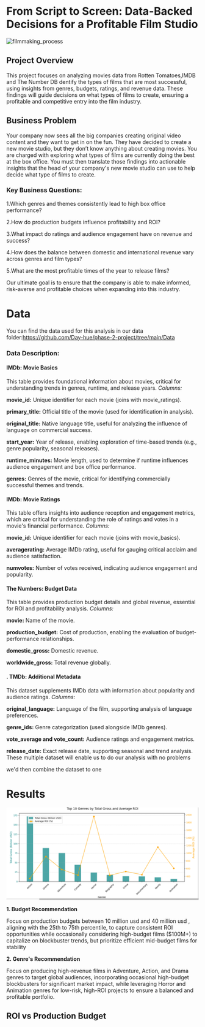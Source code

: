 # From Script to Screen: Data-Backed Decisions for a Profitable Film Studio
![filmmaking_process](https://github.com/user-attachments/assets/3506d8a1-a4e0-462d-811d-e77e47e4f778)
## Project Overview
This project focuses on analyzing movies data from Rotten Tomatoes,IMDB and The Number DB dentify the types of films that are most successful, using insights from genres, budgets, ratings, and revenue data. These findings will guide decisions on what types of films to create, ensuring a profitable and competitive entry into the film industry.

## Business Problem
Your company now sees all the big companies creating original video content and they want to get in on the fun. They have decided to create a new movie studio, but they don’t know anything about creating movies. You are charged with exploring what types of films are currently doing the best at the box office. You must then translate those findings into actionable insights that the head of your company's new movie studio can use to help decide what type of films to create.

### Key Business Questions:
1.Which genres and themes consistently lead to high box office performance?

2.How do production budgets influence profitability and ROI?

3.What impact do ratings and audience engagement have on revenue and success?

4.How does the balance between domestic and international revenue vary across genres and film types?

5.What are the most profitable times of the year to release films?

Our ultimate goal is to ensure that the company  is able to make informed, risk-averse and profitable choices when expanding into this industry.

# Data
You can find the data used for this analysis in our data folder:https://github.com/Day-hue/phase-2-project/tree/main/Data

### Data Description:
####  IMDb: Movie Basics
This table provides foundational information about movies, critical for understanding trends in genres, runtime, and release years.
*Columns:*

**movie_id:** Unique identifier for each movie (joins with movie_ratings).

**primary_title:** Official title of the movie (used for identification in analysis).

**original_title:** Native language title, useful for analyzing the influence of language on commercial success.

**start_year:** Year of release, enabling exploration of time-based trends (e.g., genre popularity, seasonal releases).

**runtime_minutes:** Movie length, used to determine if runtime influences audience engagement and box office performance.

**genres:** Genres of the movie, critical for identifying commercially successful themes and trends.

####  IMDb: Movie Ratings

This table offers insights into audience reception and engagement metrics, which are critical for understanding the role of ratings and votes in a movie's financial performance.
*Columns:*

**movie_id:** Unique identifier for each movie (joins with movie_basics).

**averagerating:** Average IMDb rating, useful for gauging critical acclaim and audience satisfaction.

**numvotes:** Number of votes received, indicating audience engagement and popularity.


####  The Numbers: Budget Data

This table provides production budget details and global revenue, essential for ROI and profitability analysis.
*Columns:*

**movie:** Name of the movie.

**production_budget:** Cost of production, enabling the evaluation of budget-performance relationships.

**domestic_gross:** Domestic revenue.

**worldwide_gross:** Total revenue globally.

#### . TMDb: Additional Metadata

This dataset supplements IMDb data with information about popularity and audience ratings.
*Columns:*

**original_language:** Language of the film, supporting analysis of language preferences.

**genre_ids:** Genre categorization (used alongside IMDb genres).

**vote_average and vote_count:** Audience ratings and engagement metrics.

**release_date:** Exact release date, supporting seasonal and trend analysis.
These multiple dataset will enable us to do our analysis with no problems

we'd then combine the dataset to one
# Results
![Genre vs ROI](https://github.com/Day-hue/phase-2-project/blob/main/Charts/genrevsGrossandROI.PNG)

**1. Budget Recommendation**

Focus on production budgets between 10 million usd  and 40 million usd , aligning with the 25th to 75th percentile, to capture consistent ROI opportunities while occasionally considering high-budget films ($100M+) to capitalize on blockbuster trends, but prioritize efficient mid-budget films for stability

**2. Genre's Recommendation** 

Focus on producing high-revenue films in Adventure, Action, and Drama genres to target global audiences, incorporating occasional high-budget blockbusters for significant market impact, while leveraging Horror and Animation genres for low-risk, high-ROI projects to ensure a balanced and profitable portfolio.

## ROI vs Production Budget


